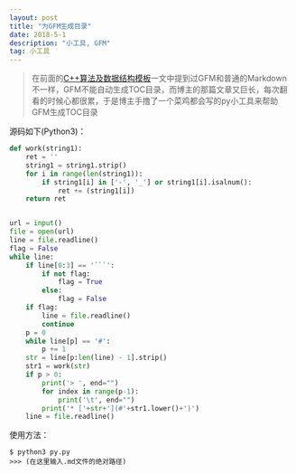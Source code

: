 ```yaml
---
layout: post
title: "为GFM生成目录"
date: 2018-5-1 
description: "小工具, GFM"
tag: 小工具
---
```


> 在前面的[C++算法及数据结构模板](https://darkkris.github.io/2018/03/C++%E7%AE%97%E6%B3%95%E5%8F%8A%E6%95%B0%E6%8D%AE%E7%BB%93%E6%9E%84%E6%A8%A1%E6%9D%BF/)一文中提到过GFM和普通的Markdown不一样，GFM不能自动生成TOC目录，而博主的那篇文章又巨长，每次翻看的时候心都很累，于是博主手撸了一个菜鸡都会写的py小工具来帮助GFM生成TOC目录

源码如下(Python3)：

```py
def work(string1):
    ret = ''
    string1 = string1.strip()
    for i in range(len(string1)):
        if string1[i] in ['-', '_'] or string1[i].isalnum():
            ret += (string1[i])
    return ret


url = input()
file = open(url)
line = file.readline()
flag = False
while line:
    if line[0:3] == '```':
        if not flag:
            flag = True
        else:
            flag = False
    if flag:
        line = file.readline()
        continue
    p = 0
    while line[p] == '#':
        p += 1
    str = line[p:len(line) - 1].strip()
    str1 = work(str)
    if p > 0:
        print('> ', end="")
        for index in range(p-1):
            print('\t', end="")
        print('* ['+str+'](#'+str1.lower()+')')
    line = file.readline()

```

使用方法：

```
$ python3 py.py
>>> (在这里输入.md文件的绝对路径)
```

